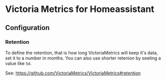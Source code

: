 # Victoria Metrics for Homeassistant

## Configuration

### Retention
To define the retention, that is how long VictoriaMetrics will keep it's data, set it to a number in months.
You can also use shorter retenion by seeting a value like `5d`.

See: https://github.com/VictoriaMetrics/VictoriaMetrics#retention
